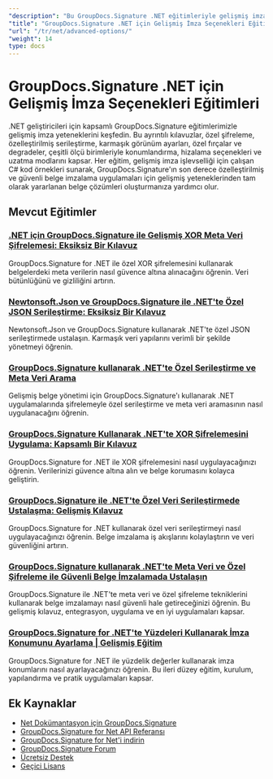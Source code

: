 ```yaml
---
"description": "Bu GroupDocs.Signature .NET eğitimleriyle gelişmiş imza özelleştirme, şifreleme, serileştirme ve özel imzalama özelliklerini öğrenin."
"title": "GroupDocs.Signature .NET için Gelişmiş İmza Seçenekleri Eğitimleri"
"url": "/tr/net/advanced-options/"
"weight": 14
type: docs
---
```

# GroupDocs.Signature .NET için Gelişmiş İmza Seçenekleri Eğitimleri

.NET geliştiricileri için kapsamlı GroupDocs.Signature eğitimlerimizle gelişmiş imza yeteneklerini keşfedin. Bu ayrıntılı kılavuzlar, özel şifreleme, özelleştirilmiş serileştirme, karmaşık görünüm ayarları, özel fırçalar ve degradeler, çeşitli ölçü birimleriyle konumlandırma, hizalama seçenekleri ve uzatma modlarını kapsar. Her eğitim, gelişmiş imza işlevselliği için çalışan C# kod örnekleri sunarak, GroupDocs.Signature'ın son derece özelleştirilmiş ve güvenli belge imzalama uygulamaları için gelişmiş yeteneklerinden tam olarak yararlanan belge çözümleri oluşturmanıza yardımcı olur.

## Mevcut Eğitimler

### [.NET için GroupDocs.Signature ile Gelişmiş XOR Meta Veri Şifrelemesi: Eksiksiz Bir Kılavuz](./custom-xor-metadata-encryption-groupdocs-signature-net/)
GroupDocs.Signature for .NET ile özel XOR şifrelemesini kullanarak belgelerdeki meta verilerin nasıl güvence altına alınacağını öğrenin. Veri bütünlüğünü ve gizliliğini artırın.

### [Newtonsoft.Json ve GroupDocs.Signature ile .NET'te Özel JSON Serileştirme: Eksiksiz Bir Kılavuz](./custom-json-serialization-newtonsoft-groupdocs-signature/)
Newtonsoft.Json ve GroupDocs.Signature kullanarak .NET'te özel JSON serileştirmede ustalaşın. Karmaşık veri yapılarını verimli bir şekilde yönetmeyi öğrenin.

### [GroupDocs.Signature kullanarak .NET'te Özel Serileştirme ve Meta Veri Arama](./custom-serialization-metadata-signature-net-groupdocs/)
Gelişmiş belge yönetimi için GroupDocs.Signature'ı kullanarak .NET uygulamalarında şifrelemeyle özel serileştirme ve meta veri aramasının nasıl uygulanacağını öğrenin.

### [GroupDocs.Signature Kullanarak .NET'te XOR Şifrelemesini Uygulama: Kapsamlı Bir Kılavuz](./xor-encryption-dotnet-groupdocs-signature-integration-guide/)
GroupDocs.Signature for .NET ile XOR şifrelemesini nasıl uygulayacağınızı öğrenin. Verilerinizi güvence altına alın ve belge korumasını kolayca geliştirin.

### [GroupDocs.Signature ile .NET'te Özel Veri Serileştirmede Ustalaşma: Gelişmiş Kılavuz](./master-custom-data-serialization-groupdocs-signature-dotnet/)
GroupDocs.Signature for .NET kullanarak özel veri serileştirmeyi nasıl uygulayacağınızı öğrenin. Belge imzalama iş akışlarını kolaylaştırın ve veri güvenliğini artırın.

### [GroupDocs.Signature kullanarak .NET'te Meta Veri ve Özel Şifreleme ile Güvenli Belge İmzalamada Ustalaşın](./secure-document-signing-metadata-encryption-net/)
GroupDocs.Signature ile .NET'te meta veri ve özel şifreleme tekniklerini kullanarak belge imzalamayı nasıl güvenli hale getireceğinizi öğrenin. Bu gelişmiş kılavuz, entegrasyon, uygulama ve en iyi uygulamaları kapsar.

### [GroupDocs.Signature for .NET'te Yüzdeleri Kullanarak İmza Konumunu Ayarlama | Gelişmiş Eğitim](./set-signature-position-percentages-groupdocs-signature-net/)
GroupDocs.Signature for .NET ile yüzdelik değerler kullanarak imza konumlarını nasıl ayarlayacağınızı öğrenin. Bu ileri düzey eğitim, kurulum, yapılandırma ve pratik uygulamaları kapsar.

## Ek Kaynaklar

- [Net Dokümantasyon için GroupDocs.Signature](https://docs.groupdocs.com/signature/net/)
- [GroupDocs.Signature for Net API Referansı](https://reference.groupdocs.com/signature/net/)
- [GroupDocs.Signature for Net'i indirin](https://releases.groupdocs.com/signature/net/)
- [GroupDocs.Signature Forum](https://forum.groupdocs.com/c/signature)
- [Ücretsiz Destek](https://forum.groupdocs.com/)
- [Geçici Lisans](https://purchase.groupdocs.com/temporary-license/)